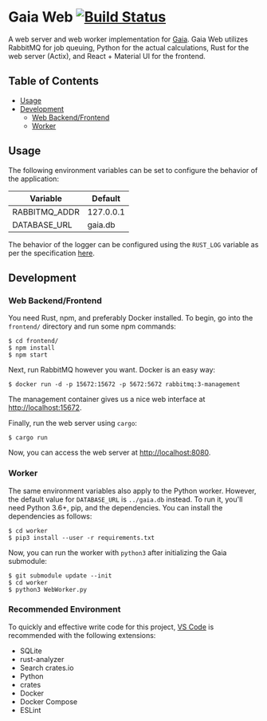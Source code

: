 Gaia Web [![Build Status](https://travis-ci.com/Zedjones/GaiaWeb.svg?branch=master)](https://travis-ci.com/Zedjones/GaiaWeb)
==========
A web server and web worker implementation for [Gaia](https://github.com/lauramv1832/Gaia). Gaia Web utilizes RabbitMQ for job queuing, Python for the actual calculations, Rust for the web server (Actix), and React + Material UI for the frontend.

## Table of Contents
<!-- vim-markdown-toc GFM --> 
* [Usage](#usage)
* [Development](#development)
  * [Web Backend/Frontend](#web-backendfrontend)
  * [Worker](#worker)

## Usage
The following environment variables can be set to configure the behavior of the application:

| Variable      | Default   |
|---------------|-----------|
| RABBITMQ_ADDR | 127.0.0.1 |
| DATABASE_URL  | gaia.db   |

The behavior of the logger can be configured using the `RUST_LOG`
variable as per the specification [here](https://docs.rs/env_logger/0.7.1/env_logger/).

## Development

### Web Backend/Frontend

You need Rust, npm, and preferably Docker installed.
To begin, go into the `frontend/` directory and run some npm commands:
```
$ cd frontend/
$ npm install
$ npm start
```
Next, run RabbitMQ however you want. Docker is an easy way:
```
$ docker run -d -p 15672:15672 -p 5672:5672 rabbitmq:3-management
```
The management container gives us a nice web interface at [http://localhost:15672](http://localhost:15672).

Finally, run the web server using `cargo`:
```
$ cargo run
```
Now, you can access the web server at [http://localhost:8080](http://localhost:8080).

### Worker

The same environment variables also apply to the Python worker. However, the default value for `DATABASE_URL` is `../gaia.db` instead. To run it, you'll need Python 3.6+, pip, and the dependencies. You can install the dependencies as follows:
```
$ cd worker
$ pip3 install --user -r requirements.txt
```

Now, you can run the worker with `python3` after initializing the Gaia submodule:
```
$ git submodule update --init
$ cd worker
$ python3 WebWorker.py
```

### Recommended Environment
To quickly and effective write code for this project, [VS Code](https://code.visualstudio.com/) is recommended with the following extensions:
 - SQLite
 - rust-analyzer
 - Search crates.io
 - Python
 - crates
 - Docker
 - Docker Compose
 - ESLint